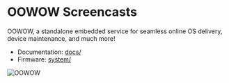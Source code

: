 OOWOW Screencasts
=================

OOWOW, a standalone embedded service for seamless online OS delivery,
device maintenance, and much more!

- Documentation: [docs/](../docs/)
- Firmware:      [system/](../system/)

![OOWOW](../docs/media/logo.svg)
